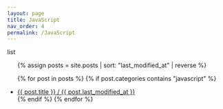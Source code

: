 ```yaml
---
layout: page
title: JavaScript
nav_order: 4
permalink: /JavaScript
---
```

list
<ul>
  {% assign posts = site.posts | sort: "last_modified_at" | reverse %}
  
  {% for post in posts %}
    {% if post.categories contains "javascript" %}
    <li>
      <a href="{{ post.url }}">{{ post.title }} / {{ post.last_modified_at }}</a>
    </li>
    {% endif %}
  {% endfor %}
</ul>